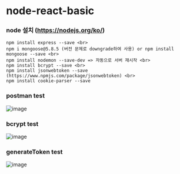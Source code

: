 # node-react-basic
### node 설치 (https://nodejs.org/ko/)<br>
```
npm install express --save <br>
npm i mongoose@5.8.5 (버전 문제로 downgrade하여 사용) or npm install mongoose --save <br>
npm install nodemon --save-dev => 자동으로 서버 재시작 <br>
npm install bcrypt --save <br>
npm install jsonwebtoken --save (https://www.npmjs.com/package/jsonwebtoken) <br>
npm install cookie-parser --save
```

### postman test
![image](https://user-images.githubusercontent.com/75987810/137070193-a24e8065-c025-4fd1-b601-396e496d54c1.png)
### bcrypt test
![image](https://user-images.githubusercontent.com/75987810/138017772-73b8e8a7-b2d6-4b4b-8737-4a4562285f25.png)
### generateToken test
![image](https://user-images.githubusercontent.com/75987810/138199958-4dce7fec-332c-4619-ad44-dd35265ef19e.png)

